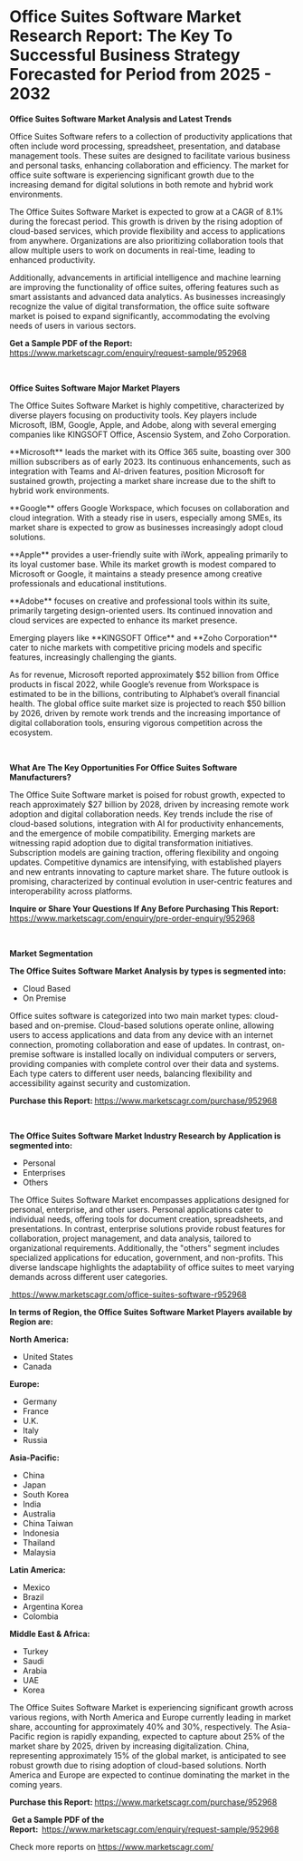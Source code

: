 <p><h1>Office Suites Software Market Research Report: The Key To Successful Business Strategy Forecasted for Period from 2025 - 2032</h1></p><p><strong>Office Suites Software Market Analysis and Latest Trends</strong></p>
<p><p>Office Suites Software refers to a collection of productivity applications that often include word processing, spreadsheet, presentation, and database management tools. These suites are designed to facilitate various business and personal tasks, enhancing collaboration and efficiency. The market for office suite software is experiencing significant growth due to the increasing demand for digital solutions in both remote and hybrid work environments. </p><p>The Office Suites Software Market is expected to grow at a CAGR of 8.1% during the forecast period. This growth is driven by the rising adoption of cloud-based services, which provide flexibility and access to applications from anywhere. Organizations are also prioritizing collaboration tools that allow multiple users to work on documents in real-time, leading to enhanced productivity. </p><p>Additionally, advancements in artificial intelligence and machine learning are improving the functionality of office suites, offering features such as smart assistants and advanced data analytics. As businesses increasingly recognize the value of digital transformation, the office suite software market is poised to expand significantly, accommodating the evolving needs of users in various sectors.</p></p>
<p><strong>Get a Sample PDF of the Report:&nbsp;</strong> <a href="https://www.marketscagr.com/enquiry/request-sample/952968?utm_campaign=2987&utm_medium=2&utm_source=Github&utm_content=ia&utm_term=06032025&utm_id=office-suites-software">https://www.marketscagr.com/enquiry/request-sample/952968</a></p>
<p>&nbsp;</p>
<p><strong>Office Suites Software Major Market Players</strong></p>
<p><p>The Office Suites Software Market is highly competitive, characterized by diverse players focusing on productivity tools. Key players include Microsoft, IBM, Google, Apple, and Adobe, along with several emerging companies like KINGSOFT Office, Ascensio System, and Zoho Corporation.</p><p>**Microsoft** leads the market with its Office 365 suite, boasting over 300 million subscribers as of early 2023. Its continuous enhancements, such as integration with Teams and AI-driven features, position Microsoft for sustained growth, projecting a market share increase due to the shift to hybrid work environments.</p><p>**Google** offers Google Workspace, which focuses on collaboration and cloud integration. With a steady rise in users, especially among SMEs, its market share is expected to grow as businesses increasingly adopt cloud solutions.</p><p>**Apple** provides a user-friendly suite with iWork, appealing primarily to its loyal customer base. While its market growth is modest compared to Microsoft or Google, it maintains a steady presence among creative professionals and educational institutions.</p><p>**Adobe** focuses on creative and professional tools within its suite, primarily targeting design-oriented users. Its continued innovation and cloud services are expected to enhance its market presence.</p><p>Emerging players like **KINGSOFT Office** and **Zoho Corporation** cater to niche markets with competitive pricing models and specific features, increasingly challenging the giants.</p><p>As for revenue, Microsoft reported approximately $52 billion from Office products in fiscal 2022, while Google’s revenue from Workspace is estimated to be in the billions, contributing to Alphabet’s overall financial health. The global office suite market size is projected to reach $50 billion by 2026, driven by remote work trends and the increasing importance of digital collaboration tools, ensuring vigorous competition across the ecosystem.</p></p>
<p>&nbsp;</p>
<p><strong>What Are The Key Opportunities For Office Suites Software Manufacturers?</strong></p>
<p><p>The Office Suite Software market is poised for robust growth, expected to reach approximately $27 billion by 2028, driven by increasing remote work adoption and digital collaboration needs. Key trends include the rise of cloud-based solutions, integration with AI for productivity enhancements, and the emergence of mobile compatibility. Emerging markets are witnessing rapid adoption due to digital transformation initiatives. Subscription models are gaining traction, offering flexibility and ongoing updates. Competitive dynamics are intensifying, with established players and new entrants innovating to capture market share. The future outlook is promising, characterized by continual evolution in user-centric features and interoperability across platforms.</p></p>
<p><strong>Inquire or Share Your Questions If Any Before Purchasing This Report:</strong> <a href="https://www.marketscagr.com/enquiry/pre-order-enquiry/952968?utm_campaign=2987&utm_medium=2&utm_source=Github&utm_content=ia&utm_term=06032025&utm_id=office-suites-software">https://www.marketscagr.com/enquiry/pre-order-enquiry/952968</a></p>
<p>&nbsp;</p>
<p><strong>Market Segmentation</strong></p>
<p><strong>The Office Suites Software Market Analysis by types is segmented into:</strong></p>
<p><ul><li>Cloud Based</li><li>On Premise</li></ul></p>
<p><p>Office suites software is categorized into two main market types: cloud-based and on-premise. Cloud-based solutions operate online, allowing users to access applications and data from any device with an internet connection, promoting collaboration and ease of updates. In contrast, on-premise software is installed locally on individual computers or servers, providing companies with complete control over their data and systems. Each type caters to different user needs, balancing flexibility and accessibility against security and customization.</p></p>
<p><strong>Purchase this Report:&nbsp;</strong><a href="https://www.marketscagr.com/purchase/952968?utm_campaign=2987&utm_medium=2&utm_source=Github&utm_content=ia&utm_term=06032025&utm_id=office-suites-software">https://www.marketscagr.com/purchase/952968</a></p>
<p>&nbsp;</p>
<p><strong>The Office Suites Software Market Industry Research by Application is segmented into:</strong></p>
<p><ul><li>Personal</li><li>Enterprises</li><li>Others</li></ul></p>
<p><p>The Office Suites Software Market encompasses applications designed for personal, enterprise, and other users. Personal applications cater to individual needs, offering tools for document creation, spreadsheets, and presentations. In contrast, enterprise solutions provide robust features for collaboration, project management, and data analysis, tailored to organizational requirements. Additionally, the "others" segment includes specialized applications for education, government, and non-profits. This diverse landscape highlights the adaptability of office suites to meet varying demands across different user categories.</p></p>
<p><a href="https://www.marketscagr.com/office-suites-software-r952968?utm_campaign=2987&utm_medium=2&utm_source=Github&utm_content=ia&utm_term=06032025&utm_id=office-suites-software">&nbsp;https://www.marketscagr.com/office-suites-software-r952968</a></p>
<p><strong>In terms of Region, the Office Suites Software Market Players available by Region are:</strong></p>
<p>
    <p> <strong> North America: </strong>
        <ul>
            <li>United States</li>
            <li>Canada</li>
        </ul>
        </p> 
    <p> <strong> Europe: </strong>
        <ul>
            <li>Germany</li>
            <li>France</li>
            <li>U.K.</li>
            <li>Italy</li>
            <li>Russia</li>
        </ul>
        </p> 
    <p> <strong> Asia-Pacific: </strong>
        <ul>
            <li>China</li>
            <li>Japan</li>
            <li>South Korea</li>
            <li>India</li>
            <li>Australia</li>
            <li>China Taiwan</li>
            <li>Indonesia</li>
            <li>Thailand</li>
            <li>Malaysia</li>
        </ul>
        </p> 
    <p> <strong> Latin America: </strong>
        <ul>
            <li>Mexico</li>
            <li>Brazil</li>
            <li>Argentina Korea</li>
            <li>Colombia</li>
        </ul>
        </p> 
    <p> <strong> Middle East & Africa: </strong>
        <ul>
            <li>Turkey</li>
            <li>Saudi</li>
            <li>Arabia</li>
            <li>UAE</li>
            <li>Korea</li>
        </ul>
    </p>
    </p>
<p><p>The Office Suites Software Market is experiencing significant growth across various regions, with North America and Europe currently leading in market share, accounting for approximately 40% and 30%, respectively. The Asia-Pacific region is rapidly expanding, expected to capture about 25% of the market share by 2025, driven by increasing digitalization. China, representing approximately 15% of the global market, is anticipated to see robust growth due to rising adoption of cloud-based solutions. North America and Europe are expected to continue dominating the market in the coming years.</p></p>
<p><strong>Purchase this Report: </strong><a href="https://www.marketscagr.com/purchase/952968?utm_campaign=2987&utm_medium=2&utm_source=Github&utm_content=ia&utm_term=06032025&utm_id=office-suites-software">https://www.marketscagr.com/purchase/952968</a></p>
<p>&nbsp;<strong>Get a Sample PDF of the Report:&nbsp;&nbsp;</strong><a href="https://www.marketscagr.com/enquiry/request-sample/952968?utm_campaign=2987&utm_medium=2&utm_source=Github&utm_content=ia&utm_term=06032025&utm_id=office-suites-software">https://www.marketscagr.com/enquiry/request-sample/952968</a></p>
<p><strong></strong></p>
<p>Check more reports on <a href="https://www.marketscagr.com/?utm_campaign=2987&utm_medium=2&utm_source=Github&utm_content=ia&utm_term=06032025&utm_id=office-suites-software">https://www.marketscagr.com/</a></p>
